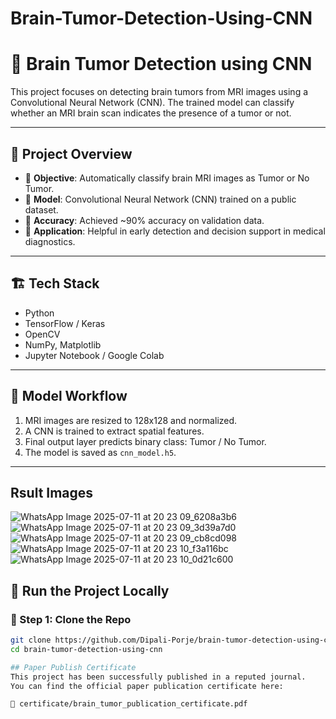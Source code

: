 # Brain-Tumor-Detection-Using-CNN

# 🧠 Brain Tumor Detection using CNN

This project focuses on detecting brain tumors from MRI images using a Convolutional Neural Network (CNN). The trained model can classify whether an MRI brain scan indicates the presence of a tumor or not.

---

## 📌 Project Overview

- 🎯 **Objective**: Automatically classify brain MRI images as Tumor or No Tumor.
- 🧠 **Model**: Convolutional Neural Network (CNN) trained on a public dataset.
- 🧪 **Accuracy**: Achieved ~90% accuracy on validation data.
- 🧾 **Application**: Helpful in early detection and decision support in medical diagnostics.

---

## 🏗️ Tech Stack

- Python
- TensorFlow / Keras
- OpenCV
- NumPy, Matplotlib
- Jupyter Notebook / Google Colab

---

## 🧠 Model Workflow

1. MRI images are resized to 128x128 and normalized.
2. A CNN is trained to extract spatial features.
3. Final output layer predicts binary class: Tumor / No Tumor.
4. The model is saved as `cnn_model.h5`.

---

## Rsult Images

![WhatsApp Image 2025-07-11 at 20 23 09_6208a3b6](https://github.com/user-attachments/assets/d36af069-e926-447e-af42-5af3290a158e)
![WhatsApp Image 2025-07-11 at 20 23 09_3d39a7d0](https://github.com/user-attachments/assets/c03c640c-c284-4397-a61a-d850aaad2388)
![WhatsApp Image 2025-07-11 at 20 23 09_cb8cd098](https://github.com/user-attachments/assets/d8d872fa-1b8b-45cb-ab2d-1b362ca5ca29)
![WhatsApp Image 2025-07-11 at 20 23 10_f3a116bc](https://github.com/user-attachments/assets/0af7d19e-03e1-4cfe-a0c3-21162c986a8c)
![WhatsApp Image 2025-07-11 at 20 23 10_0d21c600](https://github.com/user-attachments/assets/3b226444-3d3b-4892-8a68-35224db05dc4)


## 🚀 Run the Project Locally

### 🔁 Step 1: Clone the Repo
```bash
git clone https://github.com/Dipali-Porje/brain-tumor-detection-using-cnn.git
cd brain-tumor-detection-using-cnn

## Paper Publish Certificate
This project has been successfully published in a reputed journal.
You can find the official paper publication certificate here:

📄 certificate/brain_tumor_publication_certificate.pdf


